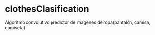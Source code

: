 # clothesClasification
Algoritmo convolutivo predictor de imagenes de ropa(pantalón, camisa, camiseta)
